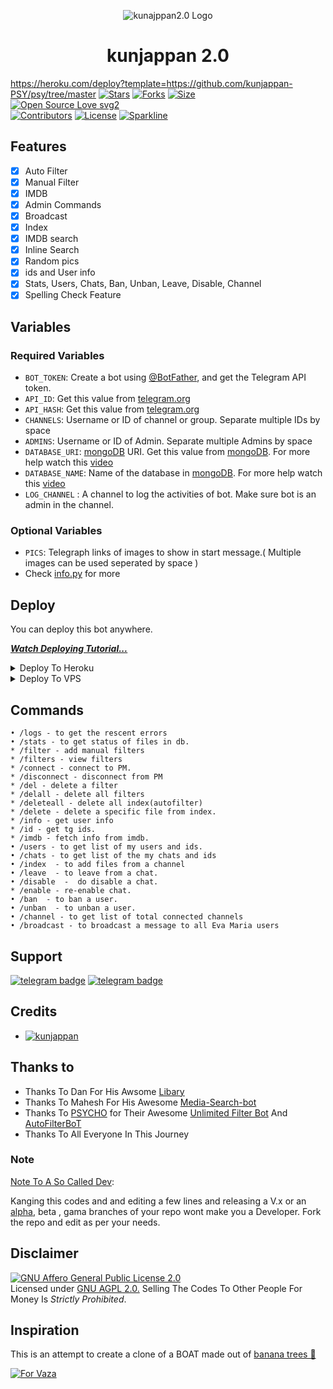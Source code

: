 <p align="center">
  <img src="logo.jpg" alt="kunajppan2.0 Logo">
</p>
<h1 align="center">
  <b>kunjappan 2.0</b>
</h1>

https://heroku.com/deploy?template=https://github.com/kunjappan-PSY/psy/tree/master
[![Stars](https://img.shields.io/github/stars/hopepsycho/kunjappan2.0?style=flat-square&color=yellow)](https://github.com/hopepsycho/kunjappan2.0/stargazers)
[![Forks](https://img.shields.io/github/forks/hopepsycho/kunjappan2.0?style=flat-square&color=orange)](https://github.com/hopepsycho/kunjappan2.0fork)
[![Size](https://img.shields.io/github/repo-size/hopepsycho/kunjappan2.0?style=flat-square&color=green)](https://github.com/hopepsycho/kunjappan2.0/)   
[![Open Source Love svg2](https://badges.frapsoft.com/os/v2/open-source.svg?v=103)](https://github.com/hopepsycho/kunjappan2.0)   
[![Contributors](https://img.shields.io/github/contributors/hopepsycho/kunjappan2.0?style=flat-square&color=green)](https://github.com/hopepsycho/kunjappan2.0/graphs/contributors)
[![License](https://img.shields.io/badge/License-AGPL-blue)](https://github.com/hopepsycho/kunjappan2.0/blob/main/LICENSE)
[![Sparkline](https://stars.medv.io/hopepsycho/kunjappan2.0.svg)](https://stars.medv.io/hopepsycho/kunjappan2.0)


## Features

- [x] Auto Filter
- [x] Manual Filter
- [x] IMDB
- [x] Admin Commands
- [x] Broadcast
- [x] Index
- [x] IMDB search
- [x] Inline Search
- [x] Random pics
- [x] ids and User info 
- [x] Stats, Users, Chats, Ban, Unban, Leave, Disable, Channel
- [x] Spelling Check Feature

## Variables

### Required Variables
* `BOT_TOKEN`: Create a bot using [@BotFather](https://telegram.dog/BotFather), and get the Telegram API token.
* `API_ID`: Get this value from [telegram.org](https://my.telegram.org/apps)
* `API_HASH`: Get this value from [telegram.org](https://my.telegram.org/apps)
* `CHANNELS`: Username or ID of channel or group. Separate multiple IDs by space
* `ADMINS`: Username or ID of Admin. Separate multiple Admins by space
* `DATABASE_URI`: [mongoDB](https://www.mongodb.com) URI. Get this value from [mongoDB](https://www.mongodb.com). For more help watch this [video](https://youtu.be/vkkZs6t_DZo)
* `DATABASE_NAME`: Name of the database in [mongoDB](https://www.mongodb.com). For more help watch this [video](https://youtu.be/vkkZs6t_DZo)
* `LOG_CHANNEL` : A channel to log the activities of bot. Make sure bot is an admin in the channel.
### Optional Variables
* `PICS`: Telegraph links of images to show in start message.( Multiple images can be used seperated by space )
* Check [info.py](https://github.com/hopepsycho/kunjappan2.0/blob/master/info.py) for more


## Deploy
You can deploy this bot anywhere.

<i>**[Watch Deploying Tutorial...](https://youtu.be/vkkZs6t_DZo)**</i>

<details><summary>Deploy To Heroku</summary>
<p>
<br>
<a href="https://heroku.com/deploy?template=https://github.com/kunjappan-PSY/psy/tree/master">
  <img src="https://www.herokucdn.com/deploy/button.svg" alt="Deploy">
</a>
</p>
</details>

<details><summary>Deploy To VPS</summary>
<p>
<pre>
git clone https://github.com/hopepsycho/kunjappan2.0
# Install Packages
pip3 install -r requirements.txt
Edit info.py with variables as given below then run bot
python3 bot.py
</pre>
</p>
</details>


## Commands
```
• /logs - to get the rescent errors
• /stats - to get status of files in db.
* /filter - add manual filters
* /filters - view filters
* /connect - connect to PM.
* /disconnect - disconnect from PM
* /del - delete a filter
* /delall - delete all filters
* /deleteall - delete all index(autofilter)
* /delete - delete a specific file from index.
* /info - get user info
* /id - get tg ids.
* /imdb - fetch info from imdb.
• /users - to get list of my users and ids.
• /chats - to get list of the my chats and ids 
• /index  - to add files from a channel
• /leave  - to leave from a chat.
• /disable  -  do disable a chat.
* /enable - re-enable chat.
• /ban  - to ban a user.
• /unban  - to unban a user.
• /channel - to get list of total connected channels
• /broadcast - to broadcast a message to all Eva Maria users
```
## Support
[![telegram badge](https://img.shields.io/badge/Telegram-Group-30302f?style=flat&logo=telegram)](https://telegram.dog/KUNJAPPANSUPPORT)
[![telegram badge](https://img.shields.io/badge/Telegram-Channel-30302f?style=flat&logo=telegram)](https://telegram.dog/KUNJAPPANSUPPORTEZ)

## Credits 
* [![kunjappan](https://img.shields.io/static/v1?label=kunjappan&message=devs&color=critical)](https://telegram.dog/kunjappandevs)


## Thanks to 
 - Thanks To Dan For His Awsome [Libary](https://github.com/hopepsycho/psycho)
 - Thanks To Mahesh For His Awesome [Media-Search-bot](https://github.com/hopepsycho/kunjappan2.0)
 - Thanks To [PSYCHO](https://github.com/hopepsycho) for Their Awesome [Unlimited Filter Bot](https://github.com/hopepsycho/king_of_psycho) And [AutoFilterBoT](https://github.com/hopepsycho/kunjappan2.0)
 - Thanks To All Everyone In This Journey

### Note

[Note To A So Called Dev](https://telegram.dog/kunjappandevs): 

Kanging this codes and and editing a few lines and releasing a V.x  or an [alpha](https://telegram.dog/subin_works/204), beta , gama branches of your repo wont make you a Developer.
Fork the repo and edit as per your needs.

## Disclaimer
[![GNU Affero General Public License 2.0](https://www.gnu.org/graphics/agplv3-155x51.png)](https://www.gnu.org/licenses/agpl-3.0.en.html#header)    
Licensed under [GNU AGPL 2.0.](https://github.com/hopepsycho/kunjappan2.0/blob/master/LICENSE)
Selling The Codes To Other People For Money Is *Strictly Prohibited*.

## Inspiration
This is an attempt to create a clone of a BOAT made out of [banana trees 🌳](https://telegram.dog/GetTGLink/4187)

[![For Vaza](https://telegra.ph/file/cfc422395273551a0b148.jpg)](https://telegra.ph/file/98342dc186fd7484cba91.mp4 "Oru Kootam Vazhakalk samarpikkunnu")
